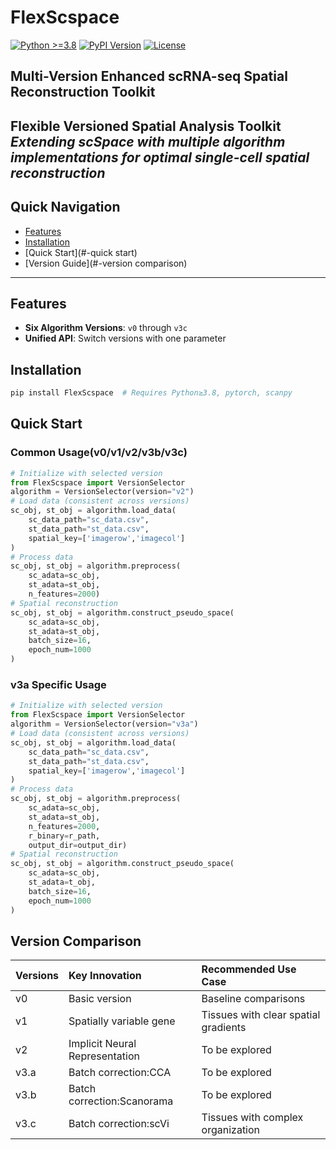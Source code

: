 # FlexScspace 

[![Python >=3.8](https://img.shields.io/badge/python-%3E%3D3.8-blue)](https://www.python.org/)
[![PyPI Version](https://img.shields.io/pypi/v/flexscspace)](https://pypi.org/project/flexscspace/)
[![License](https://img.shields.io/badge/license-GNU-green)](LICENSE)

## Multi-Version Enhanced scRNA-seq Spatial Reconstruction Toolkit

**Flexible Versioned Spatial Analysis Toolkit**  
*Extending scSpace with multiple algorithm implementations for optimal single-cell spatial reconstruction*
---

## Quick Navigation
- [Features](#-features)
- [Installation](#-installation)  
- [Quick Start](#-quick start)
- [Version Guide](#-version comparison)

---

## Features
- **Six Algorithm Versions**: `v0` through `v3c` 
- **Unified API**: Switch versions with one parameter

## Installation
```bash
pip install FlexScspace  # Requires Python≥3.8, pytorch, scanpy
```

## Quick Start
### Common Usage(v0/v1/v2/v3b/v3c)
```python
# Initialize with selected version
from FlexScspace import VersionSelector
algorithm = VersionSelector(version="v2")
# Load data (consistent across versions)
sc_obj, st_obj = algorithm.load_data(
    sc_data_path="sc_data.csv",
    st_data_path="st_data.csv",
    spatial_key=['imagerow','imagecol']
)
# Process data
sc_obj, st_obj = algorithm.preprocess(
    sc_adata=sc_obj,
    st_adata=st_obj,
    n_features=2000)
# Spatial reconstruction
sc_obj, st_obj = algorithm.construct_pseudo_space(
    sc_adata=sc_obj,
    st_adata=st_obj,
    batch_size=16,
    epoch_num=1000
)
```

### v3a Specific Usage
```python
# Initialize with selected version
from FlexScspace import VersionSelector
algorithm = VersionSelector(version="v3a")
# Load data (consistent across versions)
sc_obj, st_obj = algorithm.load_data(
    sc_data_path="sc_data.csv",
    st_data_path="st_data.csv",
    spatial_key=['imagerow','imagecol']
)
# Process data
sc_obj, st_obj = algorithm.preprocess(
    sc_adata=sc_obj,
    st_adata=st_obj,
    n_features=2000,
    r_binary=r_path,
    output_dir=output_dir)
# Spatial reconstruction
sc_obj, st_obj = algorithm.construct_pseudo_space(
    sc_adata=sc_obj,
    st_adata=t_obj,
    batch_size=16,
    epoch_num=1000
)
```

## Version Comparison

|Versions|Key Innovation|Recommended Use Case|
|:---|:--|:--|
|v0|Basic version|Baseline comparisons|
|v1|Spatially variable gene|Tissues with clear spatial gradients|
|v2|Implicit Neural Representation|To be explored|
|v3.a|Batch correction:CCA|To be explored|
|v3.b|Batch correction:Scanorama|To be explored|
|v3.c|Batch correction:scVi|Tissues with complex organization|